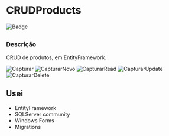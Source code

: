 # CRUDProducts

![Badge](https://img.shields.io/static/v1?label=STATUS&message=DESENVOLVENDO&color=Green)
##

### Descrição

<p align="justify">CRUD de produtos, em EntityFramework. </br></p>

![Capturar](https://user-images.githubusercontent.com/25112571/158017253-c9b18fab-01ba-4c51-8d84-bcb81b52db9e.PNG)
![CapturarNovo](https://user-images.githubusercontent.com/25112571/158017262-deb46aa8-fd0d-485f-802d-91f69a0602c5.PNG)
![CapturarRead](https://user-images.githubusercontent.com/25112571/158017269-4c6de851-2d4d-4919-b01d-ea1c365abe8d.PNG)
![CapturarUpdate](https://user-images.githubusercontent.com/25112571/158017271-ed74bde2-b3ca-4df6-8bec-e0591d0aa56d.PNG)
![CapturarDelete](https://user-images.githubusercontent.com/25112571/158017272-cb149b50-1c9f-4bf8-ba04-6b8d06a3e345.PNG)
## Usei
- EntityFramework
- SQLServer community
- Windows Forms
- Migrations
##
